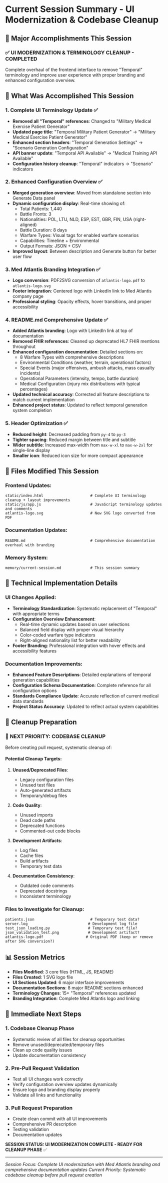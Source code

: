 # Current Session Summary - UI Modernization & Codebase Cleanup

## 🎯 **Major Accomplishments This Session**

### ✅ **UI MODERNIZATION & TERMINOLOGY CLEANUP - COMPLETED**
Complete overhaul of the frontend interface to remove "Temporal" terminology and improve user experience with proper branding and enhanced configuration overview.

## 🚀 **What Was Accomplished This Session**

### 1. **Complete UI Terminology Update** ✅
- **Removed all "Temporal" references**: Changed to "Military Medical Exercise Patient Generator"
- **Updated page title**: "Temporal Military Patient Generator" → "Military Medical Exercise Patient Generator"
- **Enhanced section headers**: "Temporal Generation Settings" → "Scenario Generation Configuration"
- **API banner update**: "Temporal API Available" → "Medical Training API Available"
- **Configuration history cleanup**: "Temporal" indicators → "Scenario" indicators

### 2. **Enhanced Configuration Overview** ✅
- **Merged generation overview**: Moved from standalone section into Generate Data panel
- **Dynamic configuration display**: Real-time showing of:
  - Total Patients: 1,440
  - Battle Fronts: 3
  - Nationalities: POL, LTU, NLD, ESP, EST, GBR, FIN, USA (right-aligned)
  - Battle Duration: 8 days  
  - Warfare Types: Visual tags for enabled warfare scenarios
  - Capabilities: Timeline + Environmental
  - Output Formats: JSON + CSV
- **Improved layout**: Between description and Generate button for better user flow

### 3. **Med Atlantis Branding Integration** ✅
- **Logo conversion**: PDF2SVG conversion of `atlantis-logo.pdf` to `atlantis-logo.svg`
- **Footer integration**: Centered logo with LinkedIn link to Med Atlantis company page
- **Professional styling**: Opacity effects, hover transitions, and proper accessibility

### 4. **README.md Comprehensive Update** ✅
- **Added Atlantis branding**: Logo with LinkedIn link at top of documentation
- **Removed FHIR references**: Cleaned up deprecated HL7 FHIR mentions throughout
- **Enhanced configuration documentation**: Detailed sections on:
  - 8 Warfare Types with comprehensive descriptions
  - Environmental Conditions (weather, terrain, operational factors)
  - Special Events (major offensives, ambush attacks, mass casualty incidents)
  - Operational Parameters (intensity, tempo, battle duration)
  - Medical Configuration (injury mix distributions with typical percentages)
- **Updated technical accuracy**: Corrected all feature descriptions to match current implementation
- **Enhanced project status**: Updated to reflect temporal generation system completion

### 5. **Header Optimization** ✅
- **Reduced height**: Decreased padding from `py-4` to `py-3`
- **Tighter spacing**: Reduced margin between title and subtitle
- **Wider subtitle**: Increased max-width from `max-w-xl` to `max-w-2xl` for single-line display
- **Smaller icon**: Reduced icon size for more compact appearance

## 📁 **Files Modified This Session**

### Frontend Updates:
```
static/index.html                     # Complete UI terminology cleanup + layout improvements
static/js/app.js                      # JavaScript terminology updates and comments
atlantis-logo.svg                     # New SVG logo converted from PDF
```

### Documentation Updates:
```
README.md                             # Comprehensive documentation overhaul with branding
```

### Memory System:
```
memory/current-session.md             # This session summary
```

## 🎯 **Technical Implementation Details**

### UI Changes Applied:
- **Terminology Standardization**: Systematic replacement of "Temporal" with appropriate terms
- **Configuration Overview Enhancement**: 
  - Real-time dynamic updates based on user selections
  - Balanced field display with proper visual hierarchy
  - Color-coded warfare type indicators
  - Right-aligned nationality list for better readability
- **Footer Branding**: Professional integration with hover effects and accessibility features

### Documentation Improvements:
- **Enhanced Feature Descriptions**: Detailed explanations of temporal generation capabilities
- **Configuration Schema Documentation**: Complete reference for all configuration options
- **Standards Compliance Update**: Accurate reflection of current medical data standards
- **Project Status Accuracy**: Updated to reflect actual system capabilities

## 🔧 **Cleanup Preparation**

### 🧹 **NEXT PRIORITY: CODEBASE CLEANUP**
Before creating pull request, systematic cleanup of:

#### Potential Cleanup Targets:
1. **Unused/Deprecated Files**: 
   - Legacy configuration files
   - Unused test files
   - Auto-generated artifacts
   - Temporary/debug files

2. **Code Quality**:
   - Unused imports
   - Dead code paths
   - Deprecated functions
   - Commented-out code blocks

3. **Development Artifacts**:
   - Log files
   - Cache files
   - Build artifacts
   - Temporary test data

4. **Documentation Consistency**:
   - Outdated code comments
   - Deprecated docstrings
   - Inconsistent terminology

### Files to Investigate for Cleanup:
```
patients.json                         # Temporary test data?
server.log                           # Development log file
test_json_loading.py                 # Temporary test file?
json_validation_test.png             # Development artifact?
atlantis-logo.pdf                   # Original PDF (keep or remove after SVG conversion?)
```

## 📊 **Session Metrics**
- **Files Modified**: 3 core files (HTML, JS, README)
- **Files Created**: 1 SVG logo file
- **UI Sections Updated**: 6 major interface improvements
- **Documentation Sections**: 8 major README sections enhanced
- **Terminology Changes**: 15+ "Temporal" references updated
- **Branding Integration**: Complete Med Atlantis logo and linking

## 🎯 **Immediate Next Steps**

### 1. **Codebase Cleanup Phase**
- Systematic review of all files for cleanup opportunities
- Remove unused/deprecated/temporary files
- Clean up code quality issues
- Update documentation consistency

### 2. **Pre-Pull Request Validation**
- Test all UI changes work correctly
- Verify configuration overview updates dynamically
- Ensure logo and branding display properly
- Validate all links and functionality

### 3. **Pull Request Preparation**
- Create clean commit with all UI improvements
- Comprehensive PR description
- Testing validation
- Documentation updates

**SESSION STATUS: UI MODERNIZATION COMPLETE - READY FOR CLEANUP PHASE** ✅

---

*Session Focus: Complete UI modernization with Med Atlantis branding and comprehensive documentation updates*
*Current Priority: Systematic codebase cleanup before pull request creation*